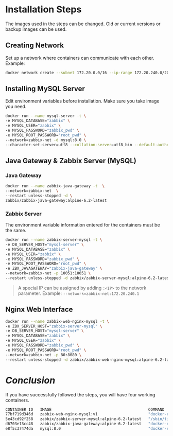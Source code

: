 # Installation Steps
The images used in the steps can be changed. Old or current versions or backup images can be used.
## Creating Network
Set up a network where containers can communicate with each other.
Example:
```sh
docker network create --subnet 172.20.0.0/16 --ip-range 172.20.240.0/20 zabbix-net
```

## Installing MySQL Server
Edit environment variables before installation. Make sure you take image you need.
```sh
docker run --name mysql-server -t \
-e MYSQL_DATABASE="zabbix" \
-e MYSQL_USER="zabbix" \
-e MYSQL_PASSWORD="zabbix_pwd" \
-e MYSQL_ROOT_PASSWORD="root_pwd" \
--network=zabbix-net -d mysql:8.0 \
--character-set-server=utf8 --collation-server=utf8_bin --default-authentication-plugin=mysql_native_password
```

## Java Gateway & Zabbix Server (MySQL)
### Java Gateway
```sh
docker run --name zabbix-java-gateway -t  \
--network=zabbix-net  \
--restart unless-stopped -d \
zabbix/zabbix-java-gateway:alpine-6.2-latest
```
### Zabbix Server
The environment variable information entered for the containers must be the same.
```sh
docker run --name zabbix-server-mysql -t \
-e DB_SERVER_HOST="mysql-server" \
-e MYSQL_DATABASE="zabbix" \
-e MYSQL_USER="zabbix" \
-e MYSQL_PASSWORD="zabbix_pwd" \
-e MYSQL_ROOT_PASSWORD="root_pwd" \
-e ZBX_JAVAGATEWAY="zabbix-java-gateway" \
--network=zabbix-net -p 10051:10051 \
--restart unless-stopped -d zabbix/zabbix-server-mysql:alpine-6.2-latest
```
> A special IP can be assigned by adding `:<IP>` to the network parameter.
> Example:
> `--network=zabbix-net:172.20.240.1`

## Nginx Web Interface
```sh
docker run --name zabbix-web-nginx-mysql -t \
-e ZBX_SERVER_HOST="zabbix-server-mysql" \
-e DB_SERVER_HOST="mysql-server" \
-e MYSQL_DATABASE="zabbix" \
-e MYSQL_USER="zabbix" \
-e MYSQL_PASSWORD="zabbix_pwd" \
-e MYSQL_ROOT_PASSWORD="root_pwd" \
--network=zabbix-net -p 80:8080 \
--restart unless-stopped -d zabbix/zabbix-web-nginx-mysql:alpine-6.2-latest
```

# _Conclusion_

If you have successfully followed the steps, you will have four working containers.
```sh
CONTAINER ID   IMAGE                                          COMMAND                  CREATED             STATUS             PORTS                            NAMES
77bf719d346d   zabbix-web-nginx-mysql:v1                      "docker-entrypoint.sh"   About an hour ago   Up About an hour   8443/tcp, 0.0.0.0:80->8080/tcp   zabbix-web-nginx-mysql
5e43cd92f258   zabbix/zabbix-server-mysql:alpine-6.2-latest   "/sbin/tini -- /usr/…"   2 days ago          Up 5 hours         0.0.0.0:10051->10051/tcp         zabbix-server-mysql
d6703e13cc48   zabbix/zabbix-java-gateway:alpine-6.2-latest   "docker-entrypoint.s…"   2 days ago          Up 5 hours         10052/tcp                        zabbix-java-gateway
e8f5c37474da   mysql:8.0                                      "docker-entrypoint.s…"   2 days ago          Up 2 hours         3306/tcp, 33060/tcp              mysql-server
```